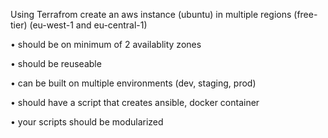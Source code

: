 Using Terrafrom create an aws instance (ubuntu) in multiple regions (free-tier) (eu-west-1 and eu-central-1)

•⁠ ⁠should be on minimum of 2 availablity zones

•⁠ ⁠should be reuseable

•⁠ ⁠can be built on multiple environments (dev, staging, prod)

•⁠ ⁠should have a script that creates ansible, docker container

•⁠ ⁠your scripts should be modularized
